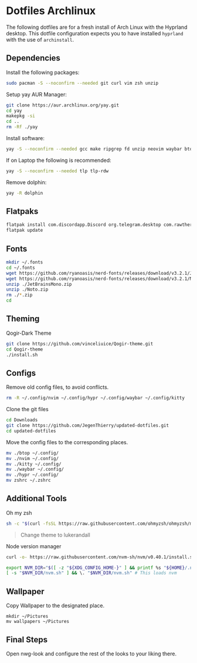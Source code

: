 # Dotfiles Archlinux

The following dotfiles are for a fresh install of Arch Linux with the Hyprland desktop. This dotfile configuration expects you to have installed `hyprland` with the use of `archinstall`.

## Dependencies

Install the following packages:
```bash
sudo pacman -S --noconfirm --needed git curl vim zsh unzip 
```

Setup yay AUR Manager:
```bash
git clone https://aur.archlinux.org/yay.git
cd yay
makepkg -si
cd ..
rm -Rf ./yay
```

Install software:
```bash
yay -S --noconfirm --needed gcc make ripgrep fd unzip neovim waybar btop brightnessctl wlogout ttf-ms-win11-auto vscodium-bin thunderbird thunar catppuccin-cursors-macchiato papirus-icon-theme gtk-engine-murrine gnome-themes-extra nwg-look hyprpaper polkit-gnome flatpak chromium vlc shotwell dotnet-sdk luarocks krita gimp inkscape hyprshot
```

If on Laptop the following is recommended:
```bash
yay -S --noconfirm --needed tlp tlp-rdw
```

Remove dolphin:
```bash
yay -R dolphin
```

## Flatpaks

```bash
flatpak install com.discordapp.Discord org.telegram.desktop com.rawtherapee.RawTherapee com.usebottles.bottles com.github.tchx84.Flatseal org.remmina.Remmina
flatpak update
```

## Fonts

```bash 
mkdir ~/.fonts
cd ~/.fonts
wget https://github.com/ryanoasis/nerd-fonts/releases/download/v3.2.1/JetBrainsMono.zip
wget https://github.com/ryanoasis/nerd-fonts/releases/download/v3.2.1/Noto.zip
unzip ./JetBrainsMono.zip
unzip ./Noto.zip
rm ./*.zip
cd
```

## Theming

Qogir-Dark Theme
```bash
git clone https://github.com/vinceliuice/Qogir-theme.git
cd Qogir-theme
./install.sh
```

## Configs

Remove old config files, to avoid conflicts.
```bash
rm -R ~/.config/nvim ~/.config/hypr ~/.config/waybar ~/.config/kitty
```

Clone the git files
```bash
cd Downloads
git clone https://github.com/JegenThierry/updated-dotfiles.git
cd updated-dotfiles
```

Move the config files to the corresponding places.
```bash
mv ./btop ~/.config/
mv ./nvim ~/.config/
mv ./kitty ~/.config/
mv ./waybar ~/.config/
mv ./hypr ~/.config/
mv zshrc ~/.zshrc
```

## Additional Tools

Oh my zsh
```bash
sh -c "$(curl -fsSL https://raw.githubusercontent.com/ohmyzsh/ohmyzsh/master/tools/install.sh)"
```

> Change theme to lukerandall

Node version manager
```bash
curl -o- https://raw.githubusercontent.com/nvm-sh/nvm/v0.40.1/install.sh | bash

export NVM_DIR="$([ -z "${XDG_CONFIG_HOME-}" ] && printf %s "${HOME}/.nvm" || printf %s "${XDG_CONFIG_HOME}/nvm")"
[ -s "$NVM_DIR/nvm.sh" ] && \. "$NVM_DIR/nvm.sh" # This loads nvm
```

## Wallpaper
Copy Wallpaper to the designated place.
```
mkdir ~/Pictures
mv wallpapers ~/Pictures
```

## Final Steps
Open nwg-look and configure the rest of the looks to your liking there.
